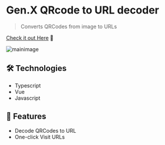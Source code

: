 # Gen.X QRcode to URL decoder

> Converts QRCodes from image to URLs
>

[Check it out Here](https://genxscanner.web.app/) 🚀

![mainimage](https://raw.githubusercontent.com/MartinsOnuoha/VueQR/master/client/public/img/1.png)

## 🛠 Technologies

- Typescript
- Vue
- Javascript

## 🍕 Features

- Decode QRCodes to URL
- One-click Visit URLs
